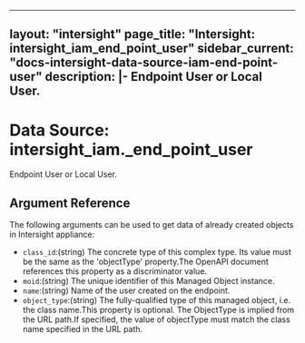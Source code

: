 
---
layout: "intersight"
page_title: "Intersight: intersight_iam_end_point_user"
sidebar_current: "docs-intersight-data-source-iam-end-point-user"
description: |-
Endpoint User or Local User.
---

# Data Source: intersight_iam._end_point_user
Endpoint User or Local User.
## Argument Reference
The following arguments can be used to get data of already created objects in Intersight appliance:
* `class_id`:(string) The concrete type of this complex type. Its value must be the same as the 'objectType' property.The OpenAPI document references this property as a discriminator value. 
* `moid`:(string) The unique identifier of this Managed Object instance. 
* `name`:(string) Name of the user created on the endpoint. 
* `object_type`:(string) The fully-qualified type of this managed object, i.e. the class name.This property is optional. The ObjectType is implied from the URL path.If specified, the value of objectType must match the class name specified in the URL path. 
